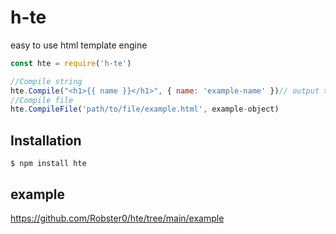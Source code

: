 # h-te

easy to use html template engine
```js
const hte = require('h-te')

//Compile string
hte.Compile("<h1>{{ name }}</h1>", { name: 'example-name' })// output > '<h1>example-name</h1>'
//Compile file
hte.CompileFile('path/to/file/example.html', example-object)
```

## Installation
```
$ npm install hte
```

## example

https://github.com/Robster0/hte/tree/main/example